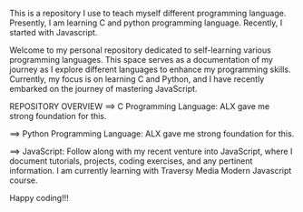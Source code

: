 This is a repository I use to teach myself different programming language.
Presently, I am learning C and python programming language. Recently, I started with
Javascript.

Welcome to my personal repository dedicated to self-learning various programming languages.
This space serves as a documentation of my journey as I explore different languages to enhance
my programming skills. Currently, my focus is on learning C and Python, and I have recently
embarked on the journey of mastering JavaScript.

REPOSITORY OVERVIEW
==> C Programming Language:
ALX gave me strong foundation for this.

==> Python Programming Language:
ALX gave me strong foundation for this.

==> JavaScript:
Follow along with my recent venture into JavaScript, where I document tutorials, projects,
coding exercises, and any pertinent information. I am currently learning with Traversy Media
Modern Javascript course.

Happy coding!!!
